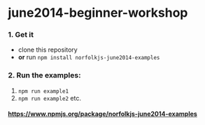 june2014-beginner-workshop
======================

### 1. Get it
- clone this repository
- **or** run `npm install norfolkjs-june2014-examples`

### 2. Run the examples:
1. `npm run example1`
2. `npm run example2`
etc.

#### <https://www.npmjs.org/package/norfolkjs-june2014-examples>
